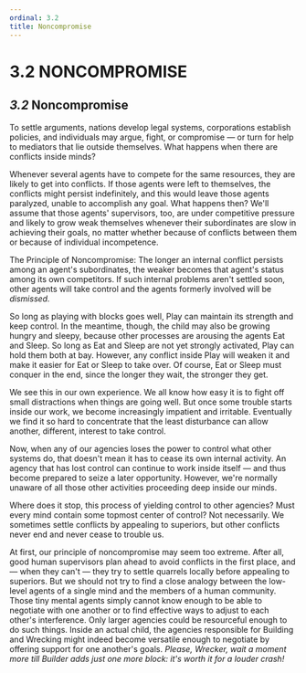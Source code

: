 ```yaml
---
ordinal: 3.2
title: Noncompromise
---
```


# 3.2 NONCOMPROMISE 

<h2><em>3.2</em> Noncompromise</h2>
<p>To settle arguments, nations develop legal systems, corporations establish policies, and individuals may argue, fight, or compromise &mdash; or turn for help to mediators that lie outside themselves. What happens when there are conflicts inside minds?</p>
<p>Whenever several agents have to compete for the same resources, they are likely to get into conflicts. If those agents were left to themselves, the conflicts might persist indefinitely, and this would leave those agents paralyzed, unable to accomplish any goal. What happens then? We'll assume that those agents' supervisors, too, are under competitive pressure and likely to grow weak themselves whenever their subordinates are slow in achieving their goals, no matter whether because of conflicts between them or because of individual incompetence.</p>
<p>The Principle of Noncompromise: The longer an internal conflict persists among an agent's subordinates, the weaker becomes that agent's status among its own competitors. If such internal problems aren't settled soon, other agents will take control and the agents formerly involved will be <em>dismissed.</em></p>
<p>So long as playing with blocks goes well, Play can maintain its strength and keep control. In the meantime, though, the child may also be growing hungry and sleepy, because other processes are arousing the agents Eat and Sleep. So long as Eat and Sleep are not yet strongly activated, Play can hold them both at bay. However, any conflict inside Play will weaken it and make it easier for Eat or Sleep to take over. Of course, Eat or Sleep must conquer in the end, since the longer they wait, the stronger they get.</p>
<p>We see this in our own experience. We all know how easy it is to fight off small distractions when things are going well. But once some trouble starts inside our work, we become increasingly impatient and irritable. Eventually we find it so hard to concentrate that the least disturbance can allow another, different, interest to take control.</p>
<p>Now, when any of our agencies loses the power to control what other systems do, that doesn't mean it has to cease its own internal activity. An agency that has lost control can continue to work inside itself &mdash; and thus become prepared to seize a later opportunity. However, we're normally unaware of all those other activities proceeding deep inside our minds.</p>
<p>Where does it stop, this process of yielding control to other agencies? Must every mind contain some topmost center of control? Not necessarily. We sometimes settle conflicts by appealing to superiors, but other conflicts never end and never cease to trouble us.</p>
<p>At first, our principle of noncompromise may seem too extreme. After all, good human supervisors plan ahead to avoid conflicts in the first place, and &mdash; when they can't &mdash; they try to settle quarrels locally before appealing to superiors. But we should not try to find a close analogy between the low-level agents of a single mind and the members of a human community. Those tiny mental agents simply cannot know enough to be able to negotiate with one another or to find effective ways to adjust to each other's interference. Only larger agencies could be resourceful enough to do such things. Inside an actual child, the agencies responsible for Building and Wrecking might indeed become versatile enough to negotiate by offering support for one another's goals. <em>Please, Wrecker, wait a moment more till Builder adds just one more block: it's worth it for a louder crash!</em></p>